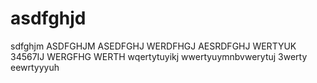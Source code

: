 # asdfghjd


sdfghjm ASDFGHJM ASEDFGHJ WERDFHGJ AESRDFGHJ WERTYUK 34567IJ WERGFHG WERTH wqertytuyikj wwertyuymnbvwerytuj 3werty eewrtyyyuh
